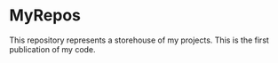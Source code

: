 # MyRepos
This repository represents a storehouse of my projects. This is the first publication of my code.
